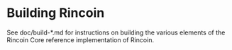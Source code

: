 Building Rincoin
================

See doc/build-*.md for instructions on building the various
elements of the Rincoin Core reference implementation of Rincoin.
